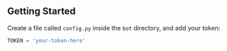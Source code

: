 ## Getting Started

Create a file called `config.py` inside the `bot` directory, and add your token:

```python
TOKEN = 'your-token-here'
```
